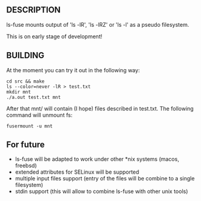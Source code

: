 ## DESCRIPTION

ls-fuse mounts output of 'ls -lR', 'ls -lRZ' or 'ls -l' as a pseudo filesystem.

This is on early stage of development!

## BUILDING

At the moment you can try it out in the following way:

	cd src && make
	ls --color=never -lR > test.txt
	mkdir mnt
	./a.out test.txt mnt

After that mnt/ will contain (I hope) files described in test.txt. The
following command will unmount fs:

	fusermount -u mnt

## For future

* ls-fuse will be adapted to work under other *nix systems (macos, freebsd)
* extended attributes for SELinux will be supported
* multiple input files support (entry of the files will be combine to a single
  filesystem)
* stdin support (this will allow to combine ls-fuse with other unix tools)
